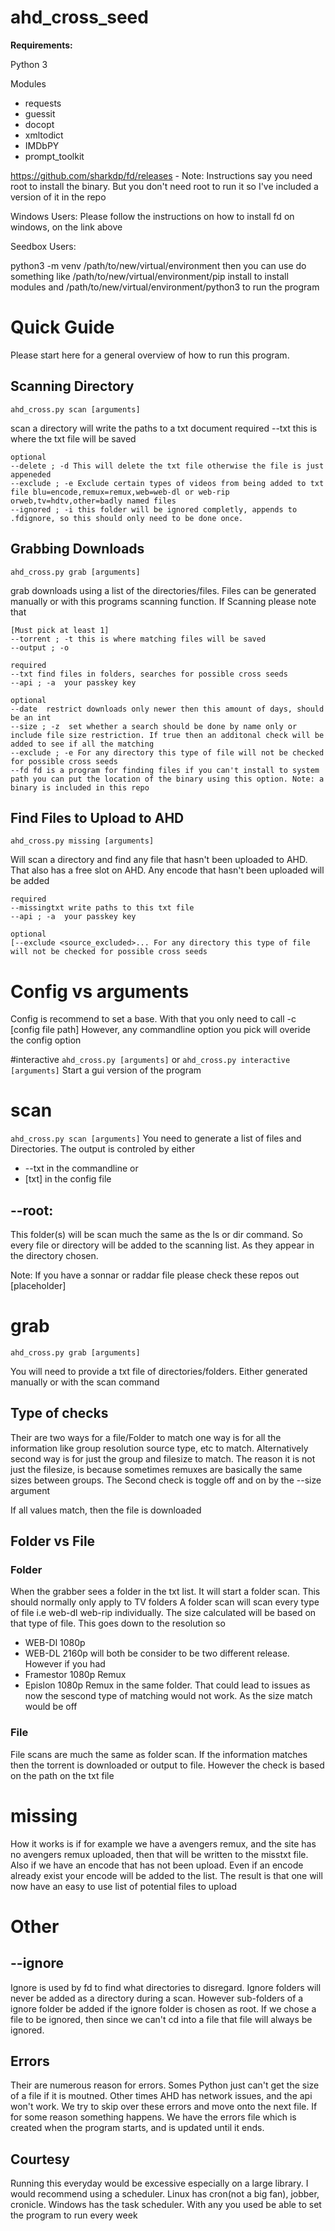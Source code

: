 # ahd_cross_seed
**Requirements:**

Python 3

Modules
- requests
- guessit
- docopt
- xmltodict
- IMDbPY
- prompt_toolkit

https://github.com/sharkdp/fd/releases - Note: Instructions say you need root to install the binary. But you don't need root to run it so I've included a version of it in the repo

Windows Users: Please follow the instructions on how to install fd on windows, on the link above

Seedbox Users:

python3 -m venv /path/to/new/virtual/environment then you can use do something like 
/path/to/new/virtual/environment/pip install to install modules and
/path/to/new/virtual/environment/python3 to run the program

# Quick Guide
Please start here for a general overview of how to run this program. 
## Scanning Directory

`ahd_cross.py scan [arguments]` 

scan a directory will write the paths to a txt document
    required
    --txt this is where the txt file will be saved
    
    optional
    --delete ; -d This will delete the txt file otherwise the file is just appeneded
    --exclude ; -e Exclude certain types of videos from being added to txt file blu=encode,remux=remux,web=web-dl or web-rip orweb,tv=hdtv,other=badly named files
    --ignored ; -i this folder will be ignored completly, appends to .fdignore, so this should only need to be done once. 

## Grabbing Downloads
`ahd_cross.py grab [arguments]` 

grab downloads using a list of the directories/files. Files can be generated manually or with this programs scanning function. If Scanning please note that 

    
    [Must pick at least 1]
    --torrent ; -t this is where matching files will be saved
    --output ; -o
    
    required
    --txt find files in folders, searches for possible cross seeds
    --api ; -a  your passkey key

    optional
    --date  restrict downloads only newer then this amount of days, should be an int
    --size ; -z  set whether a search should be done by name only or include file size restriction. If true then an additonal check will be added to see if all the matching
    --exclude ; -e For any directory this type of file will not be checked for possible cross seeds
    --fd fd is a program for finding files if you can't install to system path you can put the location of the binary using this option. Note: a binary is included in this repo

## Find Files to Upload to AHD
`ahd_cross.py missing [arguments]`

Will scan a directory and find any file that hasn't been uploaded to AHD. That also has a free slot on AHD. Any encode that hasn't been uploaded will be added
 
    
    required
    --missingtxt write paths to this txt file
    --api ; -a  your passkey key

    optional
    [--exclude <source_excluded>... For any directory this type of file will not be checked for possible cross seeds







# Config vs arguments
Config is recommend to set a base. With that you only need to call -c [config file path]
However, any commandline option you pick will overide the config option

#interactive
`ahd_cross.py [arguments]` or `ahd_cross.py interactive [arguments]` 
Start a gui version of the program

# scan
`ahd_cross.py scan [arguments]` 
You need to generate a list of files and Directories. The output is controled by either 
* --txt in the commandline or
* [txt] in the config file

## --root:
This  folder(s) will be scan much the same as the ls or dir command. So every file or directory will be added to the scanning list. As they appear in the directory chosen. 

Note: If you have a sonnar or raddar file please check these repos out [placeholder]

# grab
`ahd_cross.py grab [arguments]` 

You will need to provide a txt file of directories/folders. Either generated manually or with the scan command
## Type of checks

Their are two ways for a file/Folder to match one way is for all the information like group resolution source type, etc to match. 
Alternatively second way is for just the group and filesize to match. The reason it is not just the filesize, is because sometimes remuxes are basically the same sizes between groups. The Second check is toggle off and on by the --size argument

If all values match, then the file is downloaded

## Folder vs File
### Folder
When the grabber sees a folder in the txt list. It will start a folder scan.
This should normally only apply to TV folders
A folder scan will scan every type of file i.e web-dl web-rip individually. The size calculated will be based on that type of file. This goes down to the resolution so 
* WEB-Dl 1080p
* WEB-DL 2160p 
will both be consider to be two different release. However if you had 
* Framestor 1080p Remux
* Epislon 1080p Remux in the same folder. 
That could lead to issues as now the sescond type of matching would not work. As the size match would be off

### File
File scans are much the same as folder scan. If the information matches then the torrent is downloaded or output to file. However the check is based on the path on the txt file


# missing

How it works is if for example we have a avengers remux, and the site has no avengers remux uploaded, then that will be written to the misstxt file.
Also if we have an encode that has not been upload. Even if an encode already exist your encode will be added to the list.
The result is that one will now have an easy to use list of potential files to upload

# Other
## --ignore
Ignore is used by fd to find what directories to disregard.
Ignore folders will never be added as a directory during a scan. However sub-folders of a ignore folder be added if the ignore folder is chosen as root. 
If we chose a file to be ignored, then since we can't cd into a file that file will always be ignored. 


## Errors
Their are numerous reason for errors. Somes Python just can't get the size of a file if it is moutned. Other times AHD has network issues, and the api won't work. We try to skip over these errors and move onto the next file. If for some reason something happens. We have the errors file which is created when the program starts, and is updated until it ends.

## Courtesy
Running this everyday would be excessive especially on a large library. I would recommend using a scheduler. Linux has cron(not a big fan), jobber, cronicle. 
Windows has the task scheduler. With any you used be able to set the program to run every week



   
    
    
    
    
    
    
 
    
    
    
    


